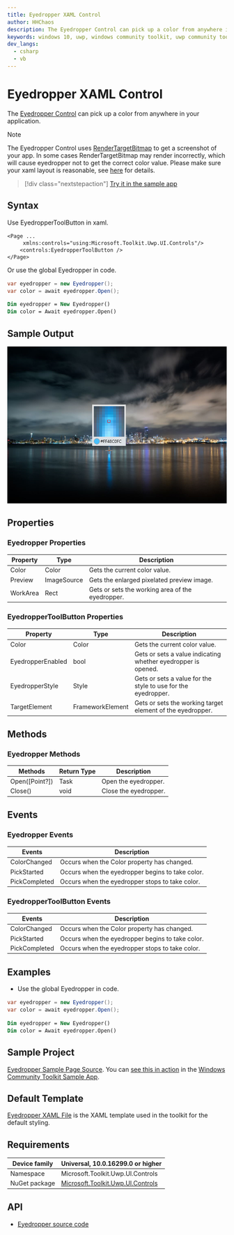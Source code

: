 ```yaml
---
title: Eyedropper XAML Control
author: HHChaos
description: The Eyedropper Control can pick up a color from anywhere in your application.
keywords: windows 10, uwp, windows community toolkit, uwp community toolkit, uwp toolkit, Eyedropper, xaml Control, xaml
dev_langs:
  - csharp
  - vb
---
```


# Eyedropper XAML Control

The [Eyedropper Control](/dotnet/api/microsoft.toolkit.uwp.ui.controls.eyedropper) can pick up a color from anywhere in your application.

> [!NOTE]
> The Eyedropper Control uses [RenderTargetBitmap](/uwp/api/windows.ui.xaml.media.imaging.rendertargetbitmap) to get a screenshot of your app. In some cases RenderTargetBitmap may render incorrectly, which will cause eyedropper not to get the correct color value. Please make sure your xaml layout is reasonable, see [here](/uwp/api/windows.ui.xaml.media.imaging.rendertargetbitmap#xaml-visuals-and-rendertargetbitmap-capture-capabilities) for details.

> [!div class="nextstepaction"]
> [Try it in the sample app](uwpct://Controls?sample=Eyedropper)

## Syntax

Use EyedropperToolButton in xaml.

```xaml
<Page ...
     xmlns:controls="using:Microsoft.Toolkit.Uwp.UI.Controls"/>
    <controls:EyedropperToolButton />
</Page>
```

Or use the global Eyedropper in code.

```csharp
var eyedropper = new Eyedropper();
var color = await eyedropper.Open();
```
```vb
Dim eyedropper = New Eyedropper()
Dim color = Await eyedropper.Open()
```

## Sample Output

![Eyedropper animation](../resources/images/Controls/Eyedropper.png)

## Properties

### Eyedropper Properties

| Property | Type        | Description                                      |
| -------- | ----------- | ------------------------------------------------ |
| Color    | Color       | Gets the current color value.                    |
| Preview  | ImageSource | Gets the enlarged pixelated preview image.       |
| WorkArea | Rect        | Gets or sets the working area of the eyedropper. |

### EyedropperToolButton Properties

| Property          | Type             | Description                                                  |
| ----------------- | ---------------- | ------------------------------------------------------------ |
| Color             | Color            | Gets the current color value.                                |
| EyedropperEnabled | bool             | Gets or sets a value indicating whether eyedropper is opened. |
| EyedropperStyle   | Style            | Gets or sets a value for the style to use for the eyedropper. |
| TargetElement     | FrameworkElement | Gets or sets the working target element of the eyedropper.   |

## Methods

### Eyedropper Methods

| Methods        | Return Type | Description           |
| -------------- | ----------- | --------------------- |
| Open([Point?]) | Task<Color> | Open the eyedropper.  |
| Close()        | void        | Close the eyedropper. |

## Events

### Eyedropper Events

| Events        | Description                                      |
| ------------- | ------------------------------------------------ |
| ColorChanged  | Occurs when the Color property has changed.      |
| PickStarted   | Occurs when the eyedropper begins to take color. |
| PickCompleted | Occurs when the eyedropper stops to take color.  |

### EyedropperToolButton Events

| Events        | Description                                      |
| ------------- | ------------------------------------------------ |
| ColorChanged  | Occurs when the Color property has changed.      |
| PickStarted   | Occurs when the eyedropper begins to take color. |
| PickCompleted | Occurs when the eyedropper stops to take color.  |

## Examples

- Use the global Eyedropper in code.

```csharp
var eyedropper = new Eyedropper();
var color = await eyedropper.Open();
```
```vb
Dim eyedropper = New Eyedropper()
Dim color = Await eyedropper.Open()
```

## Sample Project

[Eyedropper Sample Page Source](https://github.com/Microsoft/WindowsCommunityToolkit//tree/master/Microsoft.Toolkit.Uwp.SampleApp/SamplePages/Eyedropper). You can [see this in action](uwpct://Controls?sample=Eyedropper) in the [Windows Community Toolkit Sample App](http://aka.ms/uwptoolkitapp).

## Default Template

[Eyedropper XAML File](https://github.com/Microsoft/WindowsCommunityToolkit//blob/master/Microsoft.Toolkit.Uwp.UI.Controls/DropShadowPanel/Eyedropper.xaml) is the XAML template used in the toolkit for the default styling.

## Requirements

| Device family | Universal, 10.0.16299.0 or higher                            |
| ------------- | ------------------------------------------------------------ |
| Namespace     | Microsoft.Toolkit.Uwp.UI.Controls                            |
| NuGet package | [Microsoft.Toolkit.Uwp.UI.Controls](https://www.nuget.org/packages/Microsoft.Toolkit.Uwp.UI.Controls/) |

## API

* [Eyedropper source code](https://github.com/Microsoft/WindowsCommunityToolkit//tree/master/Microsoft.Toolkit.Uwp.UI.Controls/Eyedropper)